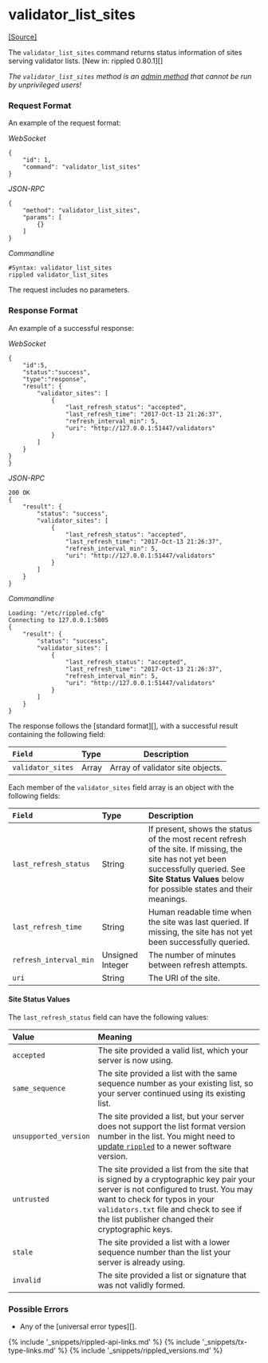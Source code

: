 # validator_list_sites
[[Source]](https://github.com/ripple/rippled/blob/master/src/ripple/rpc/handlers/ValidatorListSites.cpp "Source")

The `validator_list_sites` command returns status information of sites serving validator lists. [New in: rippled 0.80.1][]

*The `validator_list_sites` method is an [admin method](admin-rippled-methods.html) that cannot be run by unprivileged users!*

### Request Format
An example of the request format:

<!-- MULTICODE_BLOCK_START -->

*WebSocket*

```
{
    "id": 1,
    "command": "validator_list_sites"
}
```

*JSON-RPC*

```
{
    "method": "validator_list_sites",
    "params": [
        {}
    ]
}
```

*Commandline*

```
#Syntax: validator_list_sites
rippled validator_list_sites
```

<!-- MULTICODE_BLOCK_END -->

The request includes no parameters.

### Response Format

An example of a successful response:

<!-- MULTICODE_BLOCK_START -->

*WebSocket*

```
{
    "id":5,
    "status":"success",
    "type":"response",
    "result": {
        "validator_sites": [
            {
                "last_refresh_status": "accepted",
                "last_refresh_time": "2017-Oct-13 21:26:37",
                "refresh_interval_min": 5,
                "uri": "http://127.0.0.1:51447/validators"
            }
        ]
    }
}
}
```

*JSON-RPC*

```
200 OK
{
    "result": {
        "status": "success",
        "validator_sites": [
            {
                "last_refresh_status": "accepted",
                "last_refresh_time": "2017-Oct-13 21:26:37",
                "refresh_interval_min": 5,
                "uri": "http://127.0.0.1:51447/validators"
            }
        ]
    }
}
```

*Commandline*

```
Loading: "/etc/rippled.cfg"
Connecting to 127.0.0.1:5005
{
    "result": {
        "status": "success",
        "validator_sites": [
            {
                "last_refresh_status": "accepted",
                "last_refresh_time": "2017-Oct-13 21:26:37",
                "refresh_interval_min": 5,
                "uri": "http://127.0.0.1:51447/validators"
            }
        ]
    }
}
```

<!-- MULTICODE_BLOCK_END -->

The response follows the [standard format][], with a successful result containing the following field:

| `Field`           | Type  | Description                      |
|:------------------|:------|----------------------------------|
| `validator_sites` | Array | Array of validator site objects. |

Each member of the `validator_sites` field array is an object with the following fields:

| `Field`                | Type             | Description                     |
|:-----------------------|:-----------------|:--------------------------------|
| `last_refresh_status`  | String           | If present, shows the status of the most recent refresh of the site. If missing, the site has not yet been successfully queried. See **Site Status Values** below for possible states and their meanings. |
| `last_refresh_time`    | String           | Human readable time when the site was last queried. If missing, the site has not yet been successfully queried. |
| `refresh_interval_min` | Unsigned Integer | The number of minutes between refresh attempts. |
| `uri`                  | String           | The URI of the site. |

#### Site Status Values

The `last_refresh_status` field can have the following values:

| Value                 | Meaning                                              |
|:----------------------|:-----------------------------------------------------|
| `accepted`            | The site provided a valid list, which your server is now using. |
| `same_sequence`       | The site provided a list with the same sequence number as your existing list, so your server continued using its existing list. |
| `unsupported_version` | The site provided a list, but your server does not support the list format version number in the list. You might need to [update `rippled`](install-rippled.html) to a newer software version. |
| `untrusted`           | The site provided a list from the site that is signed by a cryptographic key pair your server is not configured to trust. You may want to check for typos in your `validators.txt` file and check to see if the list publisher changed their cryptographic keys. |
| `stale`               | The site provided a list with a lower sequence number than the list your server is already using. |
| `invalid`             | The site provided a list or signature that was not validly formed. |

### Possible Errors

* Any of the [universal error types][].

<!--{# common link defs #}-->
{% include '_snippets/rippled-api-links.md' %}
{% include '_snippets/tx-type-links.md' %}
{% include '_snippets/rippled_versions.md' %}
